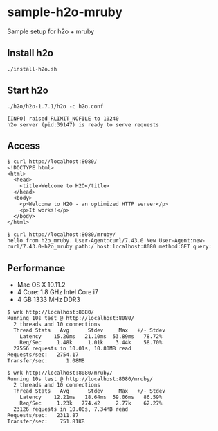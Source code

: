 # sample-h2o-mruby

Sample setup for h2o + mruby


## Install h2o

```
./install-h2o.sh
```


## Start h2o

```
./h2o/h2o-1.7.1/h2o -c h2o.conf

[INFO] raised RLIMIT_NOFILE to 10240
h2o server (pid:39147) is ready to serve requests
```

## Access

```
$ curl http://localhost:8080/
<!DOCTYPE html>
<html>
  <head>
    <title>Welcome to H2O</title>
  </head>
  <body>
    <p>Welcome to H2O - an optimized HTTP server</p>
    <p>It works!</p>
  </body>
</html>
```

```
$ curl http://localhost:8080/mruby/
hello from h2o_mruby. User-Agent:curl/7.43.0 New User-Agent:new-curl/7.43.0-h2o_mruby path:/ host:localhost:8080 method:GET query:
```

## Performance

- Mac OS X 10.11.2
- 4 Core: 1.8 GHz Intel Core i7
- 4 GB 1333 MHz DDR3

```
$ wrk http://localhost:8080/
Running 10s test @ http://localhost:8080/
  2 threads and 10 connections
  Thread Stats   Avg      Stdev     Max   +/- Stdev
    Latency    15.20ms   21.10ms  53.89ms   78.72%
    Req/Sec     1.48k     1.01k    3.44k    58.70%
  27556 requests in 10.01s, 10.80MB read
Requests/sec:   2754.17
Transfer/sec:      1.08MB
```


```
$ wrk http://localhost:8080/mruby/
Running 10s test @ http://localhost:8080/mruby/
  2 threads and 10 connections
  Thread Stats   Avg      Stdev     Max   +/- Stdev
    Latency    12.21ms   18.64ms  59.06ms   86.59%
    Req/Sec     1.23k   774.42     2.77k    62.27%
  23126 requests in 10.00s, 7.34MB read
Requests/sec:   2311.87
Transfer/sec:    751.81KB
```

